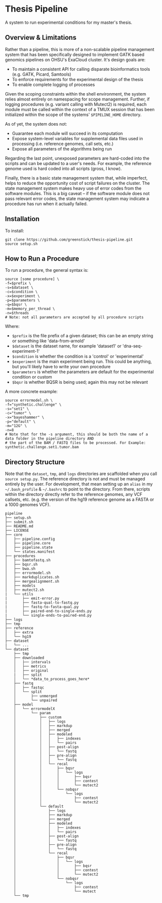 # Thesis Pipeline

A system to run experimental conditions for my master's thesis. 

## Overview & Limitations

Rather than a pipeline, this is more of a non-scalable pipeline management system that has been specifically designed to implement GATK based genomics pipelines on OHSU's ExaCloud cluster. It's design goals are:

* To maintain a consistent API for calling disparate bioinformatics tools (e.g. GATK, Picard, Samtools)
* To enforce requirements for the experimental design of the thesis
* To enable complete logging of processes

Given the scoping constraints within the shell environment, the system relies almost entirely on namespacing for scope management. Further, if logging procedures (e.g. variant calling with Mutect2) is required, each module must be called within the context of a TMUX session that has been initialized within the scope of the systems' `$PIPELINE_HOME` directory. 

As of yet, the system does not:

* Guarantee each module will succeed in its computation
* Expose system-level variables for supplemental data files used in processing (i.e. reference genomes, call sets, etc.)
* Expose all parameters of the algorithms being run

Regarding the last point, unexposed parameters are hard-coded into the scripts and can be updated to a user's needs. For example, the reference genome used is hard coded into all scripts (gross, I know). 

Finally, there is a basic state management system that, while imperfect, helps to reduce the opportunity cost of script failures on the cluster. The state management system makes heavy use of error codes from the software modules. This is a big caveat – if the software module does not pass relevant error codes, the state management system may indicate a procedure has run when it actually failed. 

## Installation

To install:

    git clone https://github.com/greenstick/thesis-pipeline.git
    source setup.sh

## How to Run a Procedure

To run a procedure, the general syntax is:

    source [some procedure] \
    -f=$prefix \
    -s=$dataset \
    -c=$condition \
    -x=$experiment \
    -p=$parameters \
    -q=$bqsr \
    -m=$memory_per_thread \
    -n=$threads
    # Note: not all parameters are accepted by all procedure scripts
    
Where:

* `$prefix` is the file prefix of a given dataset; this can be an empty string or something like 'data-from-arnold'
* `$dataset` is the dataset name, for example 'dataset1' or 'dna-seq-experiment-1'
* `$condition` is whether the condition is a 'control' or 'experimental'
* `$experiment` is the main experiment being run. This could be anything, but you'll likely have to write your own procedure
* `$parameters` is whether the parameters are default for the experimental condition or custom
* `$bqsr` is whether BQSR is being used; again this may not be relevant

A more concrete example:

    source errormodel.sh \
    -f="synthetic.challenge" \
    -s="set1" \
    -c="tumor" \
    -x="bayeshammer" \
    -p="default" \
    -m="12G" \
    -n=8
    # Note that for the -s argument, this should be both the name of a data folder in the pipeline directory AND
    # the part of the BAM / FASTQ files to be processed. For Example: synthetic.challenge.set1.tumor.bam
    
## Directory Structure

Note that the `dataset`, `tmp`, and `logs` directories are scaffolded when you call `source setup.py`. The reference directory is not and must be managed entirely by the user. For development, that mean setting up an `alias` in my `~/.bash_profile` & `~/.bashrc` to point to the directory. From there, scripts within the directory directly refer to the reference genomes, any VCF callsets, etc. (e.g. the version of the hg19 reference genome as a FASTA or a 1000 genomes VCF).

```
pipeline
├── setup.sh
├── submit.sh
├── README.md
├── LICENSE
├── core
│   ├── pipeline.config
│   ├── pipeline.core
│   ├── pipeline.state
│   └── states.manifest
├── procedures
│   ├── bamtofastq.sh
│   ├── bqsr.sh
│   ├── bwa.sh
│   ├── errormodel.sh
│   ├── markduplicates.sh
│   ├── mergealignment.sh
│   ├── models
│   ├── mutect2.sh
|   └── utils
|       ├── emit-error.py
|       ├── fasta-qual-to-fastq.py
|       ├── fastq-to-fasta-qual.py
|       ├── paired-end-to-single-ends.py
|       └── single-ends-to-paired-end.py
├── logs
├── tmp
├── reference
│   ├── extra
│   └── hg19
├── dataset
|   └── ...
└── dataset
    ├── tmp
    ├── downloaded
    │   ├── intervals
    │   ├── metrics
    │   ├── original
    |   ├── split
    │   └── *data_to_process_goes_here*
    ├── fastq
    │   ├── fastqc
    │   └── split
    │       ├── unmerged
    │       └── unpaired
    ├── model
    │   └── errormodelX                                                                                                                                                                               
    │       └── param
    │           ├── custom
    │           │   ├── logs
    │           │   ├── markdup
    │           │   ├── merged
    │           │   ├── modeled
    │           │   │   ├── indexes
    │           │   │   └── pairs
    │           │   ├── post-align
    │           │   │   └── fastq
    │           │   ├── pre-align
    │           │   │   └── fastq
    │           │   └── recal
    │           │       ├── bqsr
    │           │       │   └── logs
    │           │       │       ├── bqsr
    │           │       │       ├── contest
    │           │       │       └── mutect2
    │           │       └── nobqsr
    │           │           └── logs
    │           │               ├── contest
    │           │               └── mutect2
    │           └── default
    │               ├── logs
    │               ├── markdup
    │               ├── merged
    │               ├── modeled
    │               │   ├── indexes
    │               │   └── pairs
    │               ├── post-align
    │               │   └── fastq
    │               ├── pre-align
    │               │   └── fastq
    │               └── recal
    │                   ├── bqsr
    │                   │   └── logs
    │                   │       ├── bqsr
    │                   │       ├── contest
    │                   │       └── mutect2
    │                   └── nobqsr
    │                       └── logs
    │                           ├── contest
    │                           └── mutect
    └── tmp 
```

   
